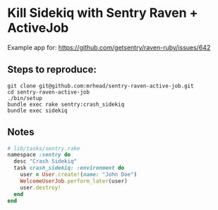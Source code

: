# Kill Sidekiq with Sentry Raven + ActiveJob

Example app for: https://github.com/getsentry/raven-ruby/issues/642

## Steps to reproduce:

```
git clone git@github.com:mrhead/sentry-raven-active-job.git
cd sentry-raven-active-job
./bin/setup
bundle exec rake sentry:crash_sidekiq
bundle exec sidekiq
```

## Notes

```ruby
# lib/tasks/sentry.rake
namespace :sentry do
  desc "Crash Sidekiq"
  task crash_sidekiq: :environment do
    user = User.create!(name: "John Doe")
    WelcomeUserJob.perform_later(user)
    user.destroy!
  end
end
```
